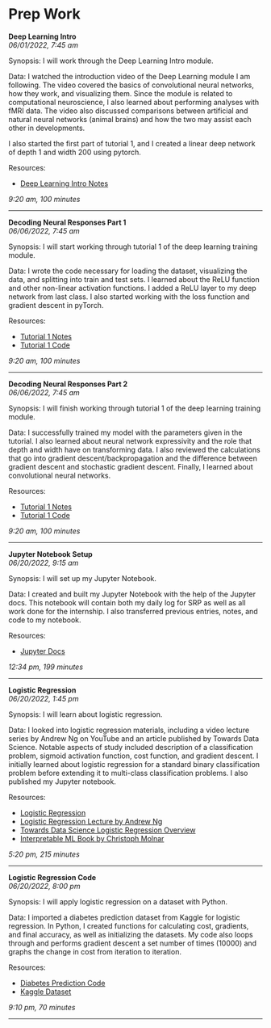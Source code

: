 # Prep Work
<b>Deep Learning Intro</b><br>
<i>06/01/2022, 7:45 am</i>


Synopsis: I will work through the Deep Learning Intro module.

Data: I watched the introduction video of the Deep Learning module I am following. The video covered the basics of convolutional neural networks, how they work, and visualizing them. Since the module is related to computational neuroscience, I also learned about performing analyses with fMRI data. The video also discussed comparisons between artificial and natural neural networks (animal brains) and how the two may assist each other in developments. 

I also started the first part of tutorial 1, and I created a linear deep network of depth 1 and width 200 using pytorch.

Resources:
* [Deep Learning Intro Notes](./prep/dl_intro_notes.md)

<i>9:20 am, 100 minutes</i>

---

<b>Decoding Neural Responses Part 1</b><br>
<i>06/06/2022, 7:45 am</i>


Synopsis: I will start working through tutorial 1 of the deep learning training module.

Data: I wrote the code necessary for loading the dataset, visualizing the data, and splitting into train and test sets. I learned about the ReLU function and other non-linear activation functions. I added a ReLU layer to my deep network from last class. I also started working with the loss function and gradient descent in pyTorch.

Resources:
* [Tutorial 1 Notes](./prep/dl_tutorial1.md)
* [Tutorial 1 Code](./prep/dl_tutorial1_code.ipynb)

<i>9:20 am, 100 minutes</i>

---

<b>Decoding Neural Responses Part 2</b><br>
<i>06/06/2022, 7:45 am</i>


Synopsis: I will finish working through tutorial 1 of the deep learning training module.

Data: I successfully trained my model with the parameters given in the tutorial. I also learned about neural network expressivity and the role that depth and width have on transforming data. I also reviewed the calculations that go into gradient descent/backpropagation and the difference between gradient descent and stochastic gradient descent. Finally, I learned about convolutional neural networks.

Resources:
* [Tutorial 1 Notes](./prep/dl_tutorial1.md)
* [Tutorial 1 Code](./prep/dl_tutorial1_code.ipynb)

<i>9:20 am, 100 minutes</i>

---

<b>Jupyter Notebook Setup</b><br>
<i>06/20/2022, 9:15 am</i>


Synopsis: I will set up my Jupyter Notebook.

Data: I created and built my Jupyter Notebook with the help of the Jupyter docs. This notebook will contain both my daily log for SRP as well as all work done for the internship. I also transferred previous entries, notes, and code to my notebook.

Resources:
* [Jupyter Docs](https://jupyterbook.org/en/stable/intro.html)

<i>12:34 pm, 199 minutes</i> 

---

<b>Logistic Regression</b><br>
<i>06/20/2022, 1:45 pm</i>


Synopsis: I will learn about logistic regression.

Data: I looked into logistic regression materials, including a video lecture series by Andrew Ng on YouTube and an article published by Towards Data Science. Notable aspects of study included description of a classification problem, sigmoid activation function, cost function, and gradient descent. I initially learned about logistic regression for a standard binary classification problem before extending it to multi-class classification problems. I also published my Jupyter notebook.

Resources:
* [Logistic Regression](./prep/log_reg/logistic_regression.md)
* [Logistic Regression Lecture by Andrew Ng](https://www.youtube.com/watch?v=-EIfb6vFJzc)
* [Towards Data Science Logistic Regression Overview](https://towardsdatascience.com/logistic-regression-detailed-overview-46c4da4303bc)
* [Interpretable ML Book by Christoph Molnar](https://christophm.github.io/interpretable-ml-book/logistic.html)

<i>5:20 pm, 215 minutes</i> 

---

<b>Logistic Regression Code</b><br>
<i>06/20/2022, 8:00 pm</i>


Synopsis: I will apply logistic regression on a dataset with Python.

Data: I imported a diabetes prediction dataset from Kaggle for logistic regression. In Python, I created functions for calculating cost, gradients, and final accuracy, as well as initializing the datasets. My code also loops through and performs gradient descent a set number of times (10000) and graphs the change in cost from iteration to iteration.

Resources:
* [Diabetes Prediction Code](./prep/log_reg/diabetes-logreg.ipynb)
* [Kaggle Dataset](https://www.kaggle.com/datasets/kandij/diabetes-dataset)

<i>9:10 pm, 70 minutes</i> 

---